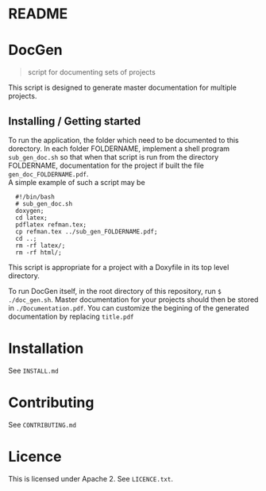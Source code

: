 # README
# DocGen
> script for documenting sets of projects

This script is designed to generate master documentation for multiple projects.


## Installing / Getting started

To run the application, the folder which need to be documented to this dorectory. 
In each folder FOLDERNAME, implement a shell program `sub_gen_doc.sh` so that when that script is run from the directory FOLDERNAME, documentation for the project if built the file `gen_doc_FOLDERNAME.pdf`.  
A simple example of such a script may be 

```shell
  #!/bin/bash
  # sub_gen_doc.sh
  doxygen;
  cd latex;
  pdflatex refman.tex;
  cp refman.tex ../sub_gen_FOLDERNAME.pdf;
  cd ..;
  rm -rf latex/;
  rm -rf html/;
```

This script is appropriate for a project with a Doxyfile in its top level directory.

To run DocGen itself, in the root directory of this repository, run `$ ./doc_gen.sh`.
Master documentation for your projects should then be stored in `./Documentation.pdf`.
You can customize the begining of the generated documentation by replacing `title.pdf`

# Installation

See `INSTALL.md`

# Contributing

See `CONTRIBUTING.md`

# Licence

This is licensed under Apache 2. See `LICENCE.txt`.
